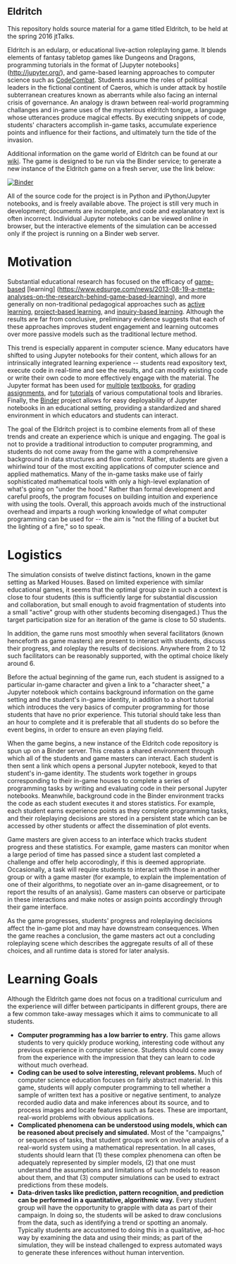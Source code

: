 ## Eldritch
This repository holds source material for a game titled Eldritch, to be held at the spring 2016 jtTalks.

Eldritch is an edularp, or educational live-action roleplaying game. It blends elements of fantasy tabletop games like Dungeons and Dragons, programming tutorials in the format of [Jupyter notebooks] (http://jupyter.org/), and game-based learning approaches to computer science such as [CodeCombat](https://codecombat.com/). Students assume the roles of political leaders in the fictional continent of Caeros, which is under attack by hostile subterranean creatures known as aberrants while also facing an internal crisis of governance. An analogy is drawn between real-world programming challanges and in-game uses of the mysterious eldritch tongue, a language whose utterances produce magical effects. By executing snippets of code, students' characters accomplish in-game tasks, accumulate experience points and influence for their factions, and ultimately turn the tide of the invasion.

Additional information on the game world of Eldritch can be found at our [wiki](https://github.com/cferko/eldritch/wiki). The game is designed to be run via the Binder service; to generate a new instance of the Eldritch game on a fresh server, use the link below:

[![Binder](http://mybinder.org/badge.svg)](http://mybinder.org/repo/cferko/eldritch)

All of the source code for the project is in Python and iPython/Jupyter notebooks, and is freely available above. The project is still very much in development; documents are incomplete, and code and explanatory text is often incorrect. Individual Jupyter notebooks can be viewed online in browser, but the interactive elements of the simulation can be accessed only if the project is running on a Binder web server.

# Motivation

Substantial educational research has focused on the efficacy of [game-based](https://www.nfer.ac.uk/publications/GAME01/GAME01.pdf) [learning] (https://www.edsurge.com/news/2013-08-19-a-meta-analyses-on-the-research-behind-game-based-learning), and more generally on non-traditional pedagogical approaches such as [active learning](http://www4.ncsu.edu/unity/lockers/users/f/felder/public/Papers/Prince_AL.pdf), [project-based learning](http://bie.org/images/uploads/general/9d06758fd346969cb63653d00dca55c0.pdf), and [inquiry-based learning](http://galileo.org/focus-on-inquiry-lit-review.pdf). Although the results are far from conclusive, preliminary evidence suggests that each of these approaches improves student engagement and learning outcomes over more passive models such as the traditional lecture method.

This trend is especially apparent in computer science. Many educators have shifted to using Jupyter notebooks for their content, which allows for an intrinsically integrated learning experience -- students read expository text, execute code in real-time and see the results, and can modify existing code or write their own code to more effectively engage with the material. The Jupyter format has been used for [multiple](https://github.com/rlabbe/Kalman-and-Bayesian-Filters-in-Python) [textbooks](https://github.com/CamDavidsonPilon/Probabilistic-Programming-and-Bayesian-Methods-for-Hackers), for [grading assignments](https://github.com/jupyter/nbgrader), and for [tutorials](https://github.com/ipython/ipython/wiki/A-gallery-of-interesting-IPython-Notebooks) of various computational tools and libraries. Finally, the [Binder](http://mybinder.org/) project allows for easy deployability of Jupyter notebooks in an educational setting, providing a standardized and shared environment in which educators and students can interact.

The goal of the Eldritch project is to combine elements from all of these trends and create an experience which is unique and engaging. The goal is not to provide a traditional introduction to computer programming, and students do not come away from the game with a comprehensive background in data structures and flow control. Rather, students are given a whirlwind tour of the most exciting applications of computer science and applied mathematics. Many of the in-game tasks make use of fairly sophisticated mathematical tools with only a high-level explanation of what's going on "under the hood." Rather than formal development and careful proofs, the program focuses on building intuition and experience with using the tools. Overall, this approach avoids much of the instructional overhead and imparts a rough working knowledge of what computer programming can be used for -- the aim is "not the filling of a bucket but the lighting of a fire," so to speak.

# Logistics

The simulation consists of twelve distinct factions, known in the game setting as Marked Houses. Based on limited experience with similar educational games, it seems that the optimal group size in such a context is close to four students (this is sufficiently large for substantial discussion and collaboration, but small enough to avoid fragmentation of students into a small "active" group with other students becoming disengaged.) Thus the target participation size for an iteration of the game is close to 50 students.

In addition, the game runs most smoothly when several facilitators (known henceforth as game masters) are present to interact with students, discuss their progress, and roleplay the results of decisions. Anywhere from 2 to 12 such facilitators can be reasonably supported, with the optimal choice likely around 6.

Before the actual beginning of the game run, each student is assigned to a particular in-game character and given a link to a "character sheet," a Jupyter notebook which contains background information on the game setting and the student's in-game identity, in addition to a short tutorial which introduces the very basics of computer programming for those students that have no prior experience. This tutorial should take less than an hour to complete and it is preferable that all students do so before the event begins, in order to ensure an even playing field.

When the game begins, a new instance of the Eldritch code repository is spun up on a Binder server. This creates a shared environment through which all of the students and game masters can interact. Each student is then sent a link which opens a personal Jupyter notebook, keyed to that student's in-game identity. The students work together in groups corresponding to their in-game houses to complete a series of programming tasks by writing and evaluating code in their personal Jupyter notebooks. Meanwhile, background code in the Binder environment tracks the code as each student executes it and stores statistics. For example, each student earns experience points as they complete programming tasks, and their roleplaying decisions are stored in a persistent state which can be accessed by other students or affect the dissemination of plot events.

Game masters are given access to an interface which tracks student progress and these statistics. For example, game masters can monitor when a large period of time has passed since a student last completed a challenge and offer help accorodingly, if this is deemed appropriate. Occasionally, a task will require students to interact with those in another group or with a game master (for example, to explain the implementation of one of their algorithms, to negotiate over an in-game disagreement, or to report the results of an analysis). Game masters can observe or participate in these interactions and make notes or assign points accordingly through their game interface.

As the game progresses, students' progress and roleplaying decisions affect the in-game plot and may have downstream consequences. When the game reaches a conclusion, the game masters act out a concluding roleplaying scene which describes the aggregate results of all of these choices, and all runtime data is stored for later analysis.

# Learning Goals

Although the Eldritch game does not focus on a traditional curriculum and the experience will differ between participants in different groups, there are a few common take-away messages which it aims to communicate to all students.

* __Computer programming has a low barrier to entry.__ This game allows students to very quickly produce working, interesting code without any previous experience in computer science. Students should come away from the experience with the impression that they can learn to code without much overhead.
* __Coding can be used to solve interesting, relevant problems.__ Much of computer science education focuses on fairly abstract material. In this game, students will apply computer programming to tell whether a sample of written text has a positive or negative sentiment, to analyze recorded audio data and make inferences about its source, and to process images and locate features such as faces. These are important, real-world problems with obvious applications.
* __Complicated phenomena can be understood using models, which can be reasoned about precisely and simulated.__ Most of the "campaigns," or sequences of tasks, that student groups work on involve analysis of a real-world system using a mathematical representation. In all cases, students should learn that (1) these complex phenomena can often be adequately represented by simpler models, (2) that one must understand the assumptions and limitations of such models to reason about them, and that (3) computer simulations can be used to extract predictions from these models.
* __Data-driven tasks like prediction, pattern recognition, and prediction can be performed in a quantitative, algorithmic way.__ Every student group will have the opportunity to grapple with data as part of their campaign. In doing so, the students will be asked to draw conclusions from the data, such as identifying a trend or spotting an anomaly. Typically students are accustomed to doing this in a qualitative, ad-hoc way by examining the data and using their minds; as part of the simulation, they will be instead challenged to express automated ways to generate these inferences without human intervention.